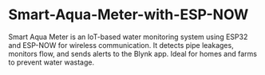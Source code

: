 # Smart-Aqua-Meter-with-ESP-NOW
Smart Aqua Meter is an IoT-based water monitoring system using ESP32 and ESP-NOW for wireless communication. It detects pipe leakages, monitors flow, and sends alerts to the Blynk app. Ideal for homes and farms to prevent water wastage.
